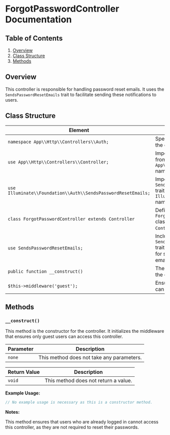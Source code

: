 # ForgotPasswordController Documentation

## Table of Contents

1. [Overview](#overview)
2. [Class Structure](#class-structure)
3. [Methods](#methods)

## Overview 

This controller is responsible for handling password reset emails. It uses the `SendsPasswordResetEmails` trait to facilitate sending these notifications to users.

## Class Structure

| Element | Description |
|---|---|
| `namespace App\\Http\\Controllers\\Auth;` | Specifies the namespace for the controller. |
| `use App\\Http\\Controllers\\Controller;` | Imports the `Controller` class from the `App\\Http\\Controllers` namespace. |
| `use Illuminate\\Foundation\\Auth\\SendsPasswordResetEmails;` | Imports the `SendsPasswordResetEmails` trait from the `Illuminate\\Foundation\\Auth` namespace. |
| `class ForgotPasswordController extends Controller` | Defines the `ForgotPasswordController` class, which extends the `Controller` class. |
| `use SendsPasswordResetEmails;` | Includes the `SendsPasswordResetEmails` trait, which provides methods for sending password reset emails. |
| `public function __construct()` | The constructor method for the controller.  |
| `$this->middleware('guest');` |  Ensures that only guest users can access this controller. |

## Methods 

### `__construct()`

This method is the constructor for the controller. It initializes the middleware that ensures only guest users can access this controller.

| Parameter | Description |
|---|---|
| `none` | This method does not take any parameters. |

| Return Value | Description |
|---|---|
| `void` | This method does not return a value. |

**Example Usage:**

```php
// No example usage is necessary as this is a constructor method.
```

**Notes:**

This method ensures that users who are already logged in cannot access this controller, as they are not required to reset their passwords. 
